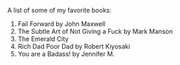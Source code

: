 A list of some of my favorite books:
1. Fail Forward by John Maxwell
2. The Subtle Art of Not Giving a Fuck by Mark Manson
3. The Emerald City
4. Rich Dad Poor Dad by Robert Kiyosaki
5. You are a Badass! by Jennifer M.
